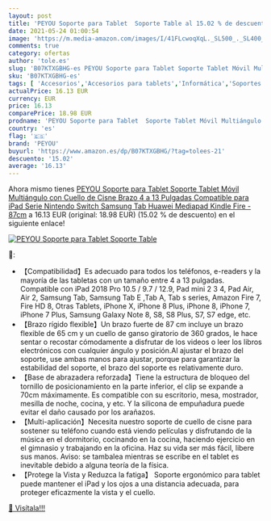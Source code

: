 ```yaml
---
layout: post
title: 'PEYOU Soporte para Tablet  Soporte Table al 15.02 % de descuento'
date: 2021-05-24 01:00:54
image: 'https://m.media-amazon.com/images/I/41FLcwoqXqL._SL500_._SL400_.jpg'
comments: true
category: ofertas
author: 'tole.es'
slug: 'B07KTXGBHG-es PEYOU Soporte para Tablet Soporte Tablet Móvil Multiángulo...'
sku: 'B07KTXGBHG-es'
tags: [ 'Accesorios','Accesorios para tablets','Informática','Soportes para tablets','nintendo','peyou', ]
actualPrice: 16.13 EUR
currency: EUR
price: 16.13
comparePrice: 18.98 EUR
prodname: 'PEYOU Soporte para Tablet  Soporte Tablet Móvil Multiángulo con Cuello de Cisne Brazo  4 a 13 Pulgadas  Compatible para iPad Serie  Nintendo Switch  Samsung Tab  Huawei Mediapad  Kindle Fire - 87cm'
country: 'es'
flag: '🇪🇸'
brand: 'PEYOU'
buyurl: 'https://www.amazon.es/dp/B07KTXGBHG/?tag=tolees-21'
descuento: '15.02'
average: '16.13'
---
```


Ahora mismo tienes [PEYOU Soporte para Tablet  Soporte Tablet Móvil Multiángulo con Cuello de Cisne Brazo  4 a 13 Pulgadas  Compatible para iPad Serie  Nintendo Switch  Samsung Tab  Huawei Mediapad  Kindle Fire - 87cm](https://www.amazon.es/dp/B07KTXGBHG/?tag=tolees-21) a 16.13 EUR (original: 18.98 EUR) (15.02 %  de descuento) en el siguiente enlace!

[![PEYOU Soporte para Tablet  Soporte Table](https://m.media-amazon.com/images/I/41FLcwoqXqL._SL500_._SL400_.jpg)](https://www.amazon.es/dp/B07KTXGBHG/?tag=tolees-21)

🔎:

- 【Compatibilidad】Es adecuado para todos los teléfonos, e-readers y la mayoría de las tabletas con un tamaño entre 4 a 13 pulgadas. Compatible con iPad 2018 Pro 10.5 / 9.7 / 12.9, Pad mini 2 3 4, Pad Air, Air 2, Samsung Tab, Samsung Tab E ,Tab A, Tab s series, Amazon Fire 7, Fire HD 8, Otras Tablets, iPhone X, iPhone 8 Plus, iPhone 8, iPhone 7, iPhone 7 Plus, Samsung Galaxy Note 8, S8, S8 Plus, S7, S7 edge, etc.
- 【Brazo rígido flexible】Un brazo fuerte de 87 cm incluye un brazo flexible de 65 cm y un cuello de ganso giratorio de 360 grados, le hace sentar o recostar cómodamente a disfrutar de los videos o leer los libros electrónicos con cualquier ángulo y posición.Al ajustar el brazo del soporte, use ambas manos para ajustar, porque para garantizar la estabilidad del soporte, el brazo del soporte es relativamente duro.
- 【Base de abrazadera reforzada】Tiene la estructura de bloqueo del tornillo de posicionamiento en la parte inferior, el clip se expande a 70cm máximamente. Es compatible con su escritorio, mesa, mostrador, mesilla de noche, cocina, y etc. Y la silicona de empuñadura puede evitar el daño causado por los arañazos.
- 【Multi-aplicación】Necesita nuestro soporte de cuello de cisne para sostener su teléfono cuando está viendo películas y disfrutando de la música en el dormitorio, cocinando en la cocina, haciendo ejercicio en el gimnasio y trabajando en la oficina. Haz su vida ser más fácil, libere sus manos. Aviso: se tambalea mientras se escribe en el tablet es inevitable debido a alguna teoría de la física.
- 【Protege la Vista y Reduzca la fatiga】 Soporte ergonómico para tablet puede mantener el iPad y los ojos a una distancia adecuada, para proteger eficazmente la vista y el cuello.

[🛒 Visítala!!!](https://www.amazon.es/dp/B07KTXGBHG/?tag=tolees-21)
